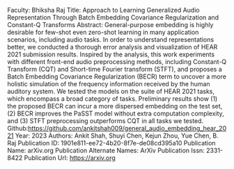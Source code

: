 Faculty: Bhiksha Raj
Title: Approach to Learning Generalized Audio Representation Through Batch Embedding Covariance Regularization and Constant-Q Transforms
Abstract: General-purpose embedding is highly desirable for few-shot even zero-shot learning in many application scenarios, including audio tasks. In order to understand representations better, we conducted a thorough error analysis and visualization of HEAR 2021 submission results. Inspired by the analysis, this work experiments with different front-end audio preprocessing methods, including Constant-Q Transform (CQT) and Short-time Fourier transform (STFT), and proposes a Batch Embedding Covariance Regularization (BECR) term to uncover a more holistic simulation of the frequency information received by the human auditory system. We tested the models on the suite of HEAR 2021 tasks, which encompass a broad category of tasks. Preliminary results show (1) the proposed BECR can incur a more dispersed embedding on the test set, (2) BECR improves the PaSST model without extra computation complexity, and (3) STFT preprocessing outperforms CQT in all tasks we tested. Github:https://github.com/ankitshah009/general_audio_embedding_hear_2021
Year: 2023
Authors: Ankit Shah, Shuyi Chen, Kejun Zhou, Yue Chen, B. Raj
Publication ID: 1901e811-ee72-4b20-8f7e-de08cd395a10
Publication Name: arXiv.org
Publication Alternate Names: ArXiv
Publication Issn: 2331-8422
Publication Url: https://arxiv.org
